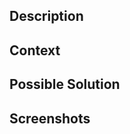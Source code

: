 <!-- This is for requesting new features, improvements and changes! For reporting bugs use https://github.com/filips123/BlogChain/issues/new/?labels=bug&template=bugs.md -->

## Description
<!-- Provide a description of this change or addition -->

## Context
<!-- Why is this change important to you? How would you use it? How can it benefit other users? -->

## Possible Solution
<!-- Suggest an idea for implementing this change or addition -->

## Screenshots
<!-- Add screenshots of this change or addition -->